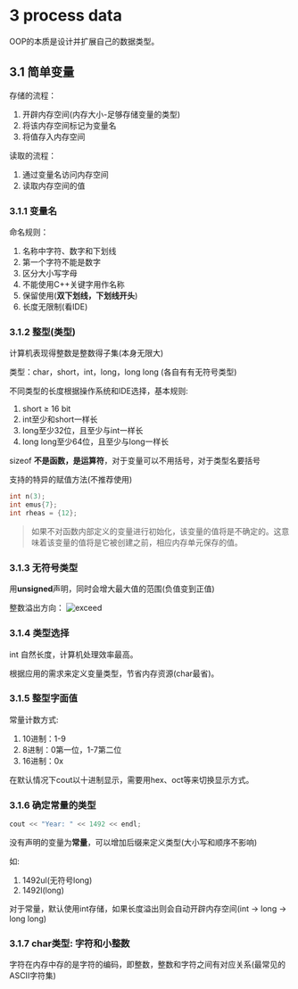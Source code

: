 # 3 process data

OOP的本质是设计并扩展自己的数据类型。

## 3.1 简单变量

存储的流程：
1. 开辟内存空间(内存大小-足够存储变量的类型)
2. 将该内存空间标记为变量名
3. 将值存入内存空间

读取的流程：
1. 通过变量名访问内存空间
2. 读取内存空间的值

### 3.1.1 变量名

命名规则：
1. 名称中字符、数字和下划线
2. 第一个字符不能是数字
3. 区分大小写字母
4. 不能使用C++关键字用作名称
5. 保留使用(**双下划线，下划线开头**)
6. 长度无限制(看IDE)

### 3.1.2 整型(类型)

计算机表现得整数是整数得子集(本身无限大)

类型：char，short，int，long，long long (各自有有无符号类型)

不同类型的长度根据操作系统和IDE选择，基本规则:
1. short ≥ 16 bit
2. int至少和short一样长
3. long至少32位，且至少与int一样长
4. long long至少64位，且至少与long一样长

sizeof **不是函数，是运算符**，对于变量可以不用括号，对于类型名要括号

支持的特异的赋值方法(不推荐使用)
```c++
int n(3);
int emus{7};
int rheas = {12};
```

> 如果不对函数内部定义的变量进行初始化，该变量的值将是不确定的。这意味着该变量的值将是它被创建之前，相应内存单元保存的值。

### 3.1.3 无符号类型

用**unsigned**声明，同时会增大最大值的范围(负值变到正值)

整数溢出方向：
![exceed](https://www.welivesecurity.com/wp-content/uploads/2022/02/Figure-6.png)

### 3.1.4 类型选择

int 自然长度，计算机处理效率最高。

根据应用的需求来定义变量类型，节省内存资源(char最省)。

### 3.1.5 整型字面值

常量计数方式:
1. 10进制：1-9
2. 8进制：0第一位，1-7第二位
3. 16进制：0x

在默认情况下cout以十进制显示，需要用hex、oct等来切换显示方式。

### 3.1.6 确定常量的类型

```c++
cout << "Year: " << 1492 << endl;
```

没有声明的变量为**常量**，可以增加后缀来定义类型(大小写和顺序不影响)

如:
1. 1492ul(无符号long)
2. 1492l(long)

对于常量，默认使用int存储，如果长度溢出则会自动开辟内存空间(int -> long -> long long)

### 3.1.7 char类型: 字符和小整数

字符在内存中存的是字符的编码，即整数，整数和字符之间有对应关系(最常见的ASCII字符集)